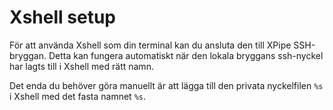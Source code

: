 # Xshell setup

För att använda Xshell som din terminal kan du ansluta den till XPipe SSH-bryggan. Detta kan fungera automatiskt när den lokala bryggans ssh-nyckel har lagts till i Xshell med rätt namn.

Det enda du behöver göra manuellt är att lägga till den privata nyckelfilen `%s` i Xshell med det fasta namnet `%s`.